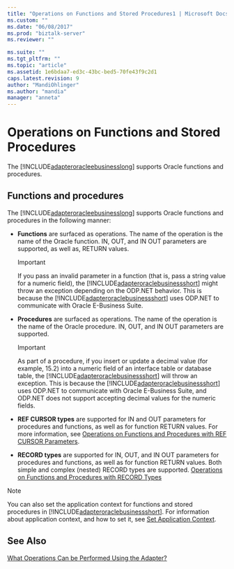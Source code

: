```yaml
---
title: "Operations on Functions and Stored Procedures1 | Microsoft Docs"
ms.custom: ""
ms.date: "06/08/2017"
ms.prod: "biztalk-server"
ms.reviewer: ""

ms.suite: ""
ms.tgt_pltfrm: ""
ms.topic: "article"
ms.assetid: 1e6bdaa7-ed3c-43bc-bed5-70fe43f9c2d1
caps.latest.revision: 9
author: "MandiOhlinger"
ms.author: "mandia"
manager: "anneta"
---
```

# Operations on Functions and Stored Procedures
The [!INCLUDE[adapteroracleebusinesslong](../../includes/adapteroracleebusinesslong-md.md)] supports Oracle functions and procedures.

## Functions and procedures

The [!INCLUDE[adapteroracleebusinesslong](../../includes/adapteroracleebusinesslong-md.md)] supports Oracle functions and procedures in the following manner:  
  
- **Functions** are surfaced as operations. The name of the operation is the name of the Oracle function. IN, OUT, and IN OUT parameters are supported, as well as, RETURN values.  
  
  > [!IMPORTANT]
  >  If you pass an invalid parameter in a function (that is, pass a string value for a numeric field), the [!INCLUDE[adapteroraclebusinessshort](../../includes/adapteroraclebusinessshort-md.md)] might throw an exception depending on the ODP.NET behavior. This is because the [!INCLUDE[adapteroraclebusinessshort](../../includes/adapteroraclebusinessshort-md.md)] uses ODP.NET to communicate with Oracle E-Business Suite.  
  
- **Procedures** are surfaced as operations. The name of the operation is the name of the Oracle procedure. IN, OUT, and IN OUT parameters are supported.  
  
  > [!IMPORTANT]
  >  As part of a procedure, if you insert or update a decimal value (for example, 15.2) into a numeric field of an interface table or database table, the [!INCLUDE[adapteroraclebusinessshort](../../includes/adapteroraclebusinessshort-md.md)] will throw an exception. This is because the [!INCLUDE[adapteroraclebusinessshort](../../includes/adapteroraclebusinessshort-md.md)] uses ODP.NET to communicate with Oracle E-Business Suite, and ODP.NET does not support accepting decimal values for the numeric fields.  
  
- **REF CURSOR types** are supported for IN and OUT parameters for procedures and functions, as well as for function RETURN values. For more information, see [Operations on Functions and Procedures with REF CURSOR Parameters](../../adapters-and-accelerators/adapter-oracle-ebs/operations-on-functions-and-procedures-with-ref-cursor-parameters1.md).  
  
- **RECORD types** are supported for IN, OUT, and IN OUT parameters for procedures and functions, as well as for function RETURN values. Both simple and complex (nested) RECORD types are supported. [Operations on Functions and Procedures with RECORD Types](../../adapters-and-accelerators/adapter-oracle-ebs/operations-on-functions-and-procedures-with-record-types1.md)  
  
> [!NOTE]
>  You can also set the application context for functions and stored procedures in [!INCLUDE[adapteroraclebusinessshort](../../includes/adapteroraclebusinessshort-md.md)]. For information about application context, and how to set it, see [Set Application Context](../../adapters-and-accelerators/adapter-oracle-ebs/set-application-context.md).  
  
## See Also  
 [What Operations Can be Performed Using the Adapter?](https://msdn.microsoft.com/library/cc185219(v=bts.10).aspx)